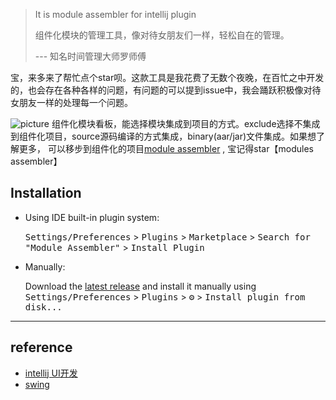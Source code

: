<!-- Plugin description -->

> It is module assembler for intellij plugin
> 
> 组件化模块的管理工具，像对待女朋友们一样，轻松自在的管理。
> 
> --- 知名时间管理大师罗师傅

宝，来多来了帮忙点个star呗。这款工具是我花费了无数个夜晚，在百忙之中开发的，也会存在各种各样的问题，有问题的可以提到issue中，我会踊跃积极像对待女朋友一样的处理每一个问题。

![picture](https://github.com/big-frontend/module-assembler/blob/main/module-assembler-intellij-plugin/modules.png)
组件化模块看板，能选择模块集成到项目的方式。exclude选择不集成到组件化项目，source源码编译的方式集成，binary(aar/jar)文件集成。如果想了解更多，
可以移步到组件化的项目[module assembler](https://github.com/big-frontend/module-assembler/tree/main/android) , 宝记得star【modules assembler】

<!-- Plugin description end -->

## Installation

- Using IDE built-in plugin system:

  <kbd>Settings/Preferences</kbd> > <kbd>Plugins</kbd> > <kbd>Marketplace</kbd> > <kbd>Search for "Module Assembler"</kbd> >
  <kbd>Install Plugin</kbd>

- Manually:

  Download the [latest release](https://github.com/big-frontend//modules-assembler/releases/latest) and install it manually using
  <kbd>Settings/Preferences</kbd> > <kbd>Plugins</kbd> > <kbd>⚙️</kbd> > <kbd>Install plugin from disk...</kbd>
  
---
## reference

- [intellij UI开发](https://jetbrains.design/intellij/controls/combo_box/#when-to-use)
- [swing](https://docs.oracle.com/javase/tutorial/uiswing/components/button.html)
